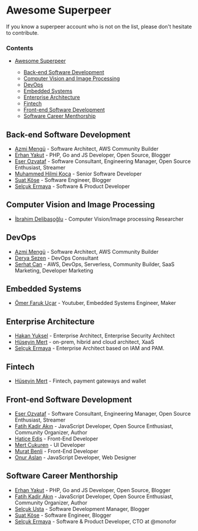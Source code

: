 # Awesome Superpeer

If you know a superpeer account who is not on the list, please don't hesitate to contribute.

### Contents

- [Awesome Superpeer](#awesome-superpeer)
       
    - [Back-end Software Development](#back-end-software-development)
    - [Computer Vision and Image Processing](#computer-vision-and-image-processing)
    - [DevOps](#devops)
    - [Embedded Systems](#embedded-systems)
    - [Enterprise Architecture](#enterprise-architecture)
    - [Fintech](#fintech)
    - [Front-end Software Development](#front-end-software-development)
    - [Software Career Menthorship](#software-career-menthorship)
    
## Back-end Software Development

* [Azmi Mengü](https://superpeer.com/azmimengu) - Software Architect, AWS Community Builder
* [Erhan Yakut](https://superpeer.com/yakuter) - PHP, Go and JS Developer, Open Source, Blogger
* [Eser Ozvataf](https://superpeer.com/eser) - Software Consultant, Engineering Manager, Open Source Enthusiast, Streamer
* [Muhammed Hilmi Koca](https://superpeer.com/muhammed) - Senior Software Developer
* [Suat Köse](https://superpeer.com/suadev) - Software Engineer, Blogger
* [Selçuk Ermaya](https://superpeer.com/selcuk) - Software & Product Developer

## Computer Vision and Image Processing

* [İbrahim Delibaşoğlu](https://superpeer.com/mribrahim) - Computer Vision/Image processing Researcher

## DevOps

* [Azmi Mengü](https://superpeer.com/azmimengu) - Software Architect, AWS Community Builder
* [Derya Sezen](https://superpeer.com/dorian) - DevOps Consultant
* [Serhat Can](https://superpeer.com/serhat) - AWS, DevOps, Serverless, Community Builder, SaaS Marketing, Developer Marketing

## Embedded Systems

* [Ömer Faruk Uçar](https://superpeer.com/omerfarukucar) - Youtuber, Embedded Systems Engineer, Maker

## Enterprise Architecture

* [Hakan Yuksel](https://superpeer.com/yukselis) - Enterprise Architect, Enterprise Security Architect
* [Hüseyin Mert](https://superpeer.com/hmert) - on-prem, hibrid and cloud architect, XaaS
* [Selçuk Ermaya](https://superpeer.com/selcuk) - Enterprise Architect based on IAM and PAM.

## Fintech 

* [Hüseyin Mert](https://superpeer.com/hmert) - Fintech, payment gateways and wallet 

## Front-end Software Development

* [Eser Ozvataf](https://superpeer.com/eser) - Software Consultant, Engineering Manager, Open Source Enthusiast, Streamer
* [Fatih Kadir Akın](https://superpeer.com/f) - JavaScript Developer, Open Source Enthusiast, Community Organizer, Author
* [Hatice Edis](https://superpeer.com/edisdev) - Front-End Developer
* [Mert Cukuren](https://superpeer.com/ui) - UI Developer
* [Murat Benli](https://superpeer.com/muratbenli) - Front-End Developer
* [Onur Aslan](https://superpeer.com/onuraslan) - JavaScript Developer, Web Designer

## Software Career Menthorship

* [Erhan Yakut](https://superpeer.com/yakuter) - PHP, Go and JS Developer, Open Source, Blogger
* [Fatih Kadir Akın](https://superpeer.com/f) - JavaScript Developer, Open Source Enthusiast, Community Organizer, Author
* [Selçuk Usta](https://superpeer.com/selcukusta) - Software Development Manager, Blogger
* [Suat Köse](https://superpeer.com/suadev) - Software Engineer, Blogger
* [Selçuk Ermaya](https://superpeer.com/selcuk) - Software & Product Developer, CTO at @monofor

